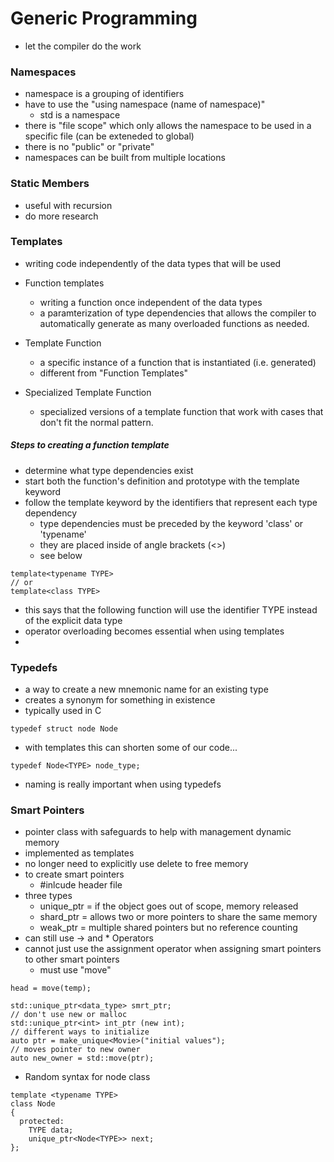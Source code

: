 # Generic Programming 
- let the compiler do the work

### Namespaces
- namespace is a grouping of identifiers
- have to use the "using namespace (name of namespace)"
  - std is a namespace
- there is "file scope" which only allows the namespace to be used in a specific file (can be exteneded to global)
- there is no "public" or "private"
- namespaces can be built from multiple locations

### Static Members
- useful with recursion
- do more research

### Templates
- writing code independently of the data types that will be used

- Function templates 
  - writing a function once independent of the data types
  - a paramterization of type dependencies that allows the compiler to automatically generate as many overloaded functions as needed.

- Template Function
  - a specific instance of a function that is instantiated (i.e. generated) 
  - different from "Function Templates"
 
- Specialized Template Function
  - specialized versions of a template function that work with cases that don't fit the
    normal pattern.

##### Steps to creating a function template
- determine what type dependencies exist
- start both the function's definition and prototype with the template keyword
- follow the template keyword by the identifiers that represent each type dependency 
  - type dependencies must be preceded by the keyword 'class' or 'typename'
  - they are placed inside of angle brackets (<>)
  - see below
``` 
template<typename TYPE> 
// or 
template<class TYPE>
```
  - this says that the following function will use the identifier TYPE instead of the explicit data type
  - operator overloading becomes essential when using templates
  -

### Typedefs
- a way to create a new mnemonic name for an existing type
- creates a synonym for something in existence
- typically used in C
``` 
typedef struct node Node
```
- with templates this can shorten some of our code...
```
typedef Node<TYPE> node_type; 
```
- naming is really important when using typedefs


### Smart Pointers
- pointer class with safeguards to help with management dynamic memory
- implemented as templates
- no longer need to explicitly use delete to free memory
- to create smart pointers
  - #inlcude <memory> header file
- three types 
  - unique_ptr = if the object goes out of scope, memory released
  - shard_ptr = allows two or more pointers to share the same memory
  - weak_ptr = multiple shared pointers but no reference counting
- can still use -> and * Operators
- cannot just use the assignment operator when assigning smart pointers to other smart pointers
  - must use "move"
```
head = move(temp);
```

```
std::unique_ptr<data_type> smrt_ptr;
// don't use new or malloc
std::unique_ptr<int> int_ptr (new int);
// different ways to initialize
auto ptr = make_unique<Movie>("initial values");
// moves pointer to new owner
auto new_owner = std::move(ptr);
```
- Random syntax for node class

```
template <typename TYPE>
class Node
{
  protected:
    TYPE data;
    unique_ptr<Node<TYPE>> next;
};

```
 
